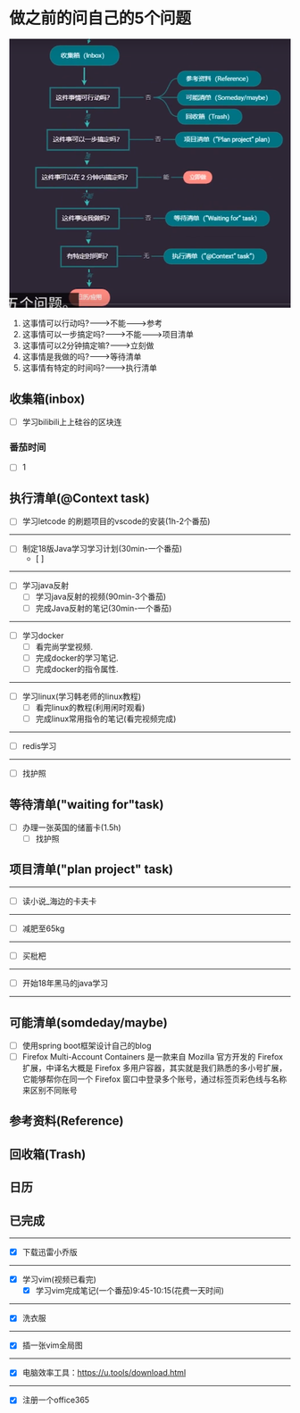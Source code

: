 # 做之前的问自己的5个问题
![](img/2019-12-04-12-42-58.png)
1. 这事情可以行动吗?--->不能--->参考
2. 这事情可以一步搞定吗?--->不能--->项目清单
3. 这事情可以2分钟搞定嘛?--->立刻做
4. 这事情是我做的吗?--->等待清单
5. 这事情有特定的时间吗?--->执行清单

## 收集箱(inbox)
- [ ] 学习bilibili上上硅谷的区块连
### 番茄时间
- [ ] 1
## 执行清单(@Context task)
- [ ] 学习letcode 的刷题项目的vscode的安装(1h-2个番茄)
---
- [ ] 制定18版Java学习学习计划(30min-一个番茄)
  - [ ] 
---
- [ ] 学习java反射
  - [ ] 学习java反射的视频(90min-3个番茄)
  - [ ] 完成Java反射的笔记(30min-一个番茄)
---
- [ ] 学习docker
  - [ ] 看完尚学堂视频.
  - [ ] 完成docker的学习笔记.
  - [ ] 完成docker的指令属性.
---
- [ ] 学习linux(学习韩老师的linux教程)
  - [ ] 看完linux的教程(利用闲时观看)
  - [ ] 完成linux常用指令的笔记(看完视频完成)
---
- [ ] redis学习
---
- [ ] 找护照
## 等待清单("waiting for"task)
- [ ] 办理一张英国的储蓄卡(1.5h)
  - [ ] 找护照

## 项目清单("plan project" task)
---
- [ ] 读小说_海边的卡夫卡
---
- [ ] 减肥至65kg
---
- [ ] 买枇杷
---
- [ ] 开始18年黑马的java学习
---
## 可能清单(somdeday/maybe)
- [ ] 使用spring boot框架设计自己的blog
- [ ] Firefox Multi-Account Containers 是一款来自 Mozilla 官方开发的 Firefox 扩展，中译名大概是 Firefox 多用户容器，其实就是我们熟悉的多小号扩展，它能够帮你在同一个 Firefox 窗口中登录多个账号，通过标签页彩色线与名称来区别不同账号

## 参考资料(Reference)

## 回收箱(Trash)

## 日历

## 已完成
---
- [x] 下载迅雷小乔版
---
- [x] 学习vim(视频已看完)
  - [x] 学习vim完成笔记(一个番茄)9:45-10:15(花费一天时间)
---
- [x] 洗衣服
---
- [x] 插一张vim全局图
---
- [x] 电脑效率工具：https://u.tools/download.html
---
- [x] 注册一个office365